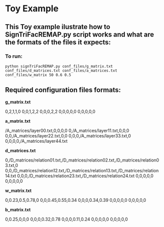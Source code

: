 # Toy Example

## This Toy example ilustrate how to SignTriFacREMAP.py script works and what are the formats of the files it expects:

### To run:

```
python signTriFacREMAP.py conf_files/g_matrix.txt conf_files/d_matrices.txt conf_files/a_matrices.txt conf_files/w_matrix 50 0.6 0.5

```

## Required configuration files formats:

**g_matrix.txt**

0,2,1,1,0
0,0,1,2,2
0,0,0,2,2
0,0,0,0,0
0,0,0,0,0

**a_matrix.txt**

/A_matrices/layer00.txt,0,0,0,0
0,/A_matrices/layer11.txt,0,0,0
0,0,/A_matrices/layer22.txt,0,0
0,0,0,/A_matrices/layer33.txt,0
0,0,0,0,/A_matrices/layer44.txt

**d_matrices.txt**

0,/D_matrices/relation01.txt,/D_matrices/relation02.txt,/D_matrices/relation03.txt,0
0,0,/D_matrices/relation12.txt,/D_matrices/relation13.txt,/D_matrices/relation14.txt
0,0,0,/D_matrices/relation23.txt,/D_matrices/relation24.txt
0,0,0,0,0
0,0,0,0,0

**w_matrix.txt**

0,0.23,0.5,0.78,0
0,0,0.45,0.55,0.34
0,0,0,0.34,0.39
0,0,0,0,0
0,0,0,0,0

**b_matrix.txt**

0,0.25,0,0,0
0,0,0,0.32,0.78
0,0,0,0.11,0.24
0,0,0,0,0
0,0,0,0,0
